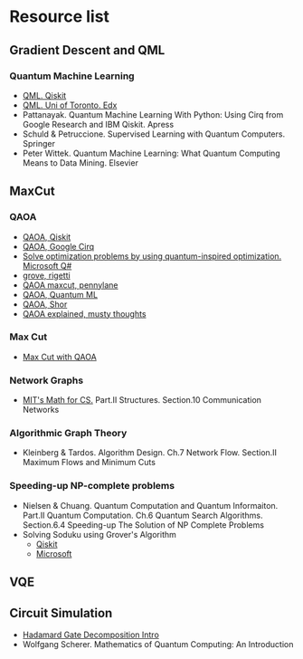 # Resource list

## Gradient Descent and QML
### Quantum Machine Learning
- [QML. Qiskit](https://www.youtube.com/watch?v=OKbcJCUx6xA)
- [QML. Uni of Toronto. Edx](https://www.edx.org/course/quantum-machine-learning?source=aw&awc=6798_1611938187_c31541afe17e5110423f58df0946958f&utm_source=aw&utm_medium=affiliate_partner&utm_content=text-link&utm_term=301045_https%3A%2F%2Fwww.class-central.com%2F)
- Pattanayak. Quantum Machine Learning With Python: Using Cirq from Google Research and IBM Qiskit. Apress
- Schuld & Petruccione. Supervised Learning with Quantum Computers. Springer
- Peter Wittek. Quantum Machine Learning: What Quantum Computing Means to Data Mining. Elsevier



## MaxCut

### QAOA
- [QAOA, Qiskit](https://qiskit.org/textbook/ch-applications/qaoa.html#2-Examples:-)
- [QAOA, Google Cirq](https://quantumai.google/cirq/experiments/qaoa)
- [Solve optimization problems by using quantum-inspired optimization. Microsoft Q#](https://docs.microsoft.com/en-us/learn/modules/solve-quantum-inspired-optimization-problems/)
- [grove, rigetti](https://github.com/rigetti/grove)
- [QAOA maxcut, pennylane](https://pennylane.ai/qml/demos/tutorial_qaoa_maxcut.html)
- [QAOA, Quantum ML](https://www.youtube.com/watch?v=N8e5nAk6KBQ)
- [QAOA, Shor](https://www.youtube.com/watch?v=HHIWUi3GmdM)
- [QAOA explained, musty thoughts](https://www.mustythoughts.com/quantum-approximate-optimization-algorithm-explained)

### Max Cut
- [Max Cut with QAOA](https://medium.com/@gerrard.gaurav/qaoa-explained-with-max-example-632a3f101f12#:~:text=Applying%20QAOA%20to%20MAXCUT%3A,in%20opposite%20sets%20is%20maximized.)

### Network Graphs
- [MIT's Math for CS.](https://ocw.mit.edu/courses/electrical-engineering-and-computer-science/6-042j-mathematics-for-computer-science-spring-2015/readings/MIT6_042JS15_textbook.pdf) Part.II Structures. Section.10 Communication Networks

### Algorithmic Graph Theory
- Kleinberg & Tardos. Algorithm Design. Ch.7 Network Flow. Section.II Maximum Flows and Minimum Cuts

### Speeding-up NP-complete problems
- Nielsen & Chuang. Quantum Computation and Quantum Informaiton. Part.II Quantum Computation. Ch.6 Quantum Search Algorithms. Section.6.4 Speeding-up The Solution of NP Complete Problems
- Solving Soduku using Grover's Algorithm
  - [Qiskit](https://qiskit.org/textbook/ch-algorithms/grover.html#sudoku)
  - [Microsoft](https://docs.microsoft.com/en-us/samples/microsoft/quantum/solving-sudoku-using-grovers-algorithm/)



## VQE



## Circuit Simulation
- [Hadamard Gate Decomposition Intro](http://einsteinrelativelyeasy.com/index.php/quantum-mechanics/164-hadamard-gate-decomposition)
- Wolfgang Scherer. Mathematics of Quantum Computing: An Introduction


